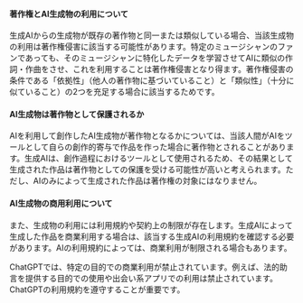 
#### 著作権とAI生成物の利用について

生成AIからの生成物が既存の著作物と同一または類似している場合、当該生成物の利用は著作権侵害に該当する可能性があります。特定のミュージシャンのファンであっても、そのミュージシャンに特化したデータを学習させてAIに類似の作詞・作曲をさせ、これを利用することは著作権侵害となり得ます。著作権侵害の条件である「依拠性」（他人の著作物に基づいていること）と「類似性」（十分に似ていること）の2つを充足する場合に該当するためです。

#### AI生成物は著作物として保護されるか

AIを利用して創作したAI生成物が著作物となるかについては、当該人間がAIをツールとして自らの創作的寄与で作品を作った場合に著作物とされることがあります。生成AIは、創作過程におけるツールとして使用されるため、その結果として生成された作品は著作物としての保護を受ける可能性が高いと考えられます。ただし、AIのみによって生成された作品は著作権の対象にはなりません。


#### AI生成物の商用利用について
また、生成物の利用には利用規約や契約上の制限が存在します。生成AIによって生成した作品を商業利用する場合は、該当する生成AIの利用規約を確認する必要があります。AIの利用規約によっては、商業利用が制限される場合もあります。

ChatGPTでは、特定の目的での商業利用が禁止されています。例えば、法的助言を提供する目的での使用や出会い系アプリでの利用は禁止されています。ChatGPTの利用規約を遵守することが重要です。


